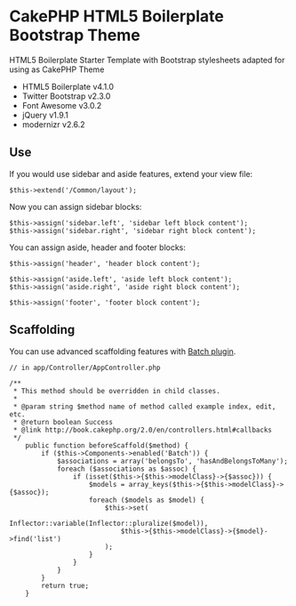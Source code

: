 # CakePHP HTML5 Boilerplate Bootstrap Theme

HTML5 Boilerplate Starter Template with Bootstrap stylesheets adapted for using as CakePHP Theme

* HTML5 Boilerplate v4.1.0
* Twitter Bootstrap v2.3.0
* Font Awesome v3.0.2
* jQuery v1.9.1
* modernizr v2.6.2


## Use

If you would use sidebar and aside features, extend your view file:

	$this->extend('/Common/layout');


Now you can assign sidebar blocks:

	$this->assign('sidebar.left', 'sidebar left block content');
	$this->assign('sidebar.right', 'sidebar right block content');


You can assign aside, header and footer blocks:
	
	$this->assign('header', 'header block content');
	
	$this->assign('aside.left', 'aside left block content');
	$this->assign('aside.right', 'aside right block content');
	
	$this->assign('footer', 'footer block content');

## Scaffolding

You can use advanced scaffolding features with [Batch plugin](http://github.com/cikorka/CakePHP-Batch).

	// in app/Controller/AppController.php
	
	/**
	 * This method should be overridden in child classes.
	 *
	 * @param string $method name of method called example index, edit, etc.
	 * @return boolean Success
	 * @link http://book.cakephp.org/2.0/en/controllers.html#callbacks
	 */
		public function beforeScaffold($method) {
			if ($this->Components->enabled('Batch')) {
				$associations = array('belongsTo', 'hasAndBelongsToMany');
				foreach ($associations as $assoc) {
					if (isset($this->{$this->modelClass}->{$assoc})) {
						$models = array_keys($this->{$this->modelClass}->{$assoc});
						foreach ($models as $model) {
							$this->set(
								Inflector::variable(Inflector::pluralize($model)),
								$this->{$this->modelClass}->{$model}->find('list')
							);
						}
					}
				}
			}
			return true;
		}
